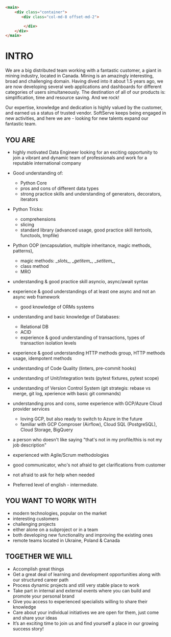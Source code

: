 ```html
<main>
    <div class="container">
       <div class="col-md-8 offset-md-2">

        </div>
    </div>
</main>
```

# INTRO
We are a big distributed team working with a fantastic customer, a giant in mining industry, located in Canada. Mining
is an amazingly interesting, broad and challenging domain. Having dived into it about 1.5 years ago, we are now
developing several web applications and dashboards for different categories of users simultaneously. The destination of
all of our products is: simplification, time and resource saving. And we rock!

Our expertise, knowledge and dedication is highly valued by the customer, and earned us a status of trusted vendor.
SoftServe keeps being engaged in new activities, and here we are - looking for new talents expand our fantastic team.

## YOU ARE

- highly motivated Data Engineer looking for an exciting opportunity to join a vibrant and dynamic team of professionals
and work for a reputable international company

- Good understanding of:
  - Python Core
  - pros and cons of different data types
  - strong practice skills and understanding of generators, decorators, iterators

- Python Tricks:
  - comprehensions
  - slicing
  - standard library (advanced usage, good practice skill itertools, functools, tmpfile)

- Python OOP (encapsulation, multiple inheritance, magic methods, patterns),
  - magic methods: \__slots\__, \__getitem\__, \__setitem\__,
  - class method
  - MRO

- understanding & good practice skill asyncio, async/await syntax

- experience & good understandings of at least one async and not an async web framework
  - good knowledge of ORMs systems

- understanding and basic knowledge of Databases:
  - Relational DB
  - ACID
  - experience & good understanding of transactions, types of transaction isolation levels

- experience & good understanding HTTP methods group, HTTP methods usage, idempotent methods
- understanding of Code Quality (linters, pre-commit hooks)
- understanding of Unit/Integration tests (pytest fixtures, pytest scope)
- understanding of Version Control System (git strategis: rebase vs merge, git log, xperience with basic git commands)
- understanding pros and cons, some experience with GCP/Azure Cloud provider services
  - loving GCP, but also ready to switch to Azure in the future
  - familiar with GCP Comproser (Airflow), Cloud SQL (PostgreSQL), Cloud Storage, BigQuery
- a person who doesn't like saying "that's not in my profile/this is not my job description"
- experienced with Agile/Scrum methodologies
- good communicator, who's not afraid to get clarifications from customer
- not afraid to ask for help when needed
- Preferred level of english - intermediate.

## YOU WANT TO WORK WITH

* modern technologies, popular on the market
* interesting customers
* challenging projects
* either alone on a subproject or in a team
* both developing new functionality and improving the existing ones
* remote teams located in Ukraine, Poland & Canada

## TOGETHER WE WILL

* Accomplish great things
* Get a great deal of learning and development opportunities along with our structured career path
* Process dynamic projects and still very stable place to work
* Take part in internal and external events where you can build and promote your personal brand
* Give you access to experienced specialists willing to share their knowledge
* Care about your individual initiatives we are open for them, just come and share your ideas
* It’s an exciting time to join us and find yourself a place in our growing success story!
